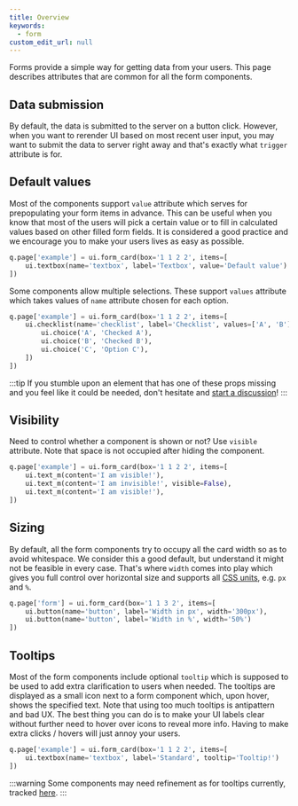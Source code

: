 ```yaml
---
title: Overview
keywords:
  - form
custom_edit_url: null
---
```


Forms provide a simple way for getting data from your users. This page describes attributes that are common for all the form components.

## Data submission

By default, the data is submitted to the server on a button click. However, when you want to rerender UI
based on most recent user input, you may want to submit the data to server right away and that's exactly what `trigger` attribute
is for.

## Default values

Most of the components support `value` attribute
which serves for prepopulating your form items in advance. This can be useful when you know that most
of the users will pick a certain value or to fill in calculated values based on other filled form fields.
It is considered a good practice and we encourage you to make your users lives as easy as possible.

```py
q.page['example'] = ui.form_card(box='1 1 2 2', items=[
    ui.textbox(name='textbox', label='Textbox', value='Default value')
])
```

Some components allow multiple selections. These support `values` attribute which takes values of
`name` attribute chosen for each option.

```py
q.page['example'] = ui.form_card(box='1 1 2 2', items=[
    ui.checklist(name='checklist', label='Checklist', values=['A', 'B'], choices=[
        ui.choice('A', 'Checked A'),
        ui.choice('B', 'Checked B'),
        ui.choice('C', 'Option C'),
    ])
])
```

:::tip
If you stumble upon an element that has one of these props missing and you feel like it could be needed,
don't hesitate and [start a discussion](https://github.com/h2oai/wave/discussions)!
:::

## Visibility

Need to control whether a component is shown or not? Use `visible` attribute. Note that space is not occupied after hiding the component.

```py
q.page['example'] = ui.form_card(box='1 1 2 2', items=[
    ui.text_m(content='I am visible!'),
    ui.text_m(content='I am invisible!', visible=False),
    ui.text_m(content='I am visible!'),
])
```

## Sizing

By default, all the form components try to occupy all the card width so as to avoid whitespace. We consider this a good default, but
understand it might not be feasible in every case. That's where `width` comes into play which gives you full control over horizontal size
and supports all  [CSS units](https://developer.mozilla.org/en-US/docs/Learn/CSS/Building_blocks/Values_and_units), e.g. `px` and `%`.

```py
q.page['form'] = ui.form_card(box='1 1 3 2', items=[
    ui.button(name='button', label='Width in px', width='300px'),
    ui.button(name='button', label='Width in %', width='50%')
])
```

## Tooltips

Most of the form components include optional `tooltip` which is supposed to be used to add extra clarification to users when needed. The tooltips are
displayed as a small icon next to a form component which, upon hover, shows the specified text. Note that using too much tooltips is antipattern and
bad UX. The best thing you can do is to make your UI labels clear without further need to hover over icons to reveal more info. Having to make
extra clicks / hovers will just annoy your users.

```py
q.page['example'] = ui.form_card(box='1 1 2 2', items=[
    ui.textbox(name='textbox', label='Standard', tooltip='Tooltip!')
])
```

:::warning
Some components may need refinement as for tooltips currently, tracked [here](https://github.com/h2oai/wave/issues/326).
:::
